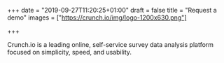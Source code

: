+++
date = "2019-09-27T11:20:25+01:00"
draft = false
title = "Request a demo"
images = ["https://crunch.io/img/logo-1200x630.png"]

+++

Crunch.io is a leading online, self-service survey data analysis platform focused on simplicity, speed, and usability.